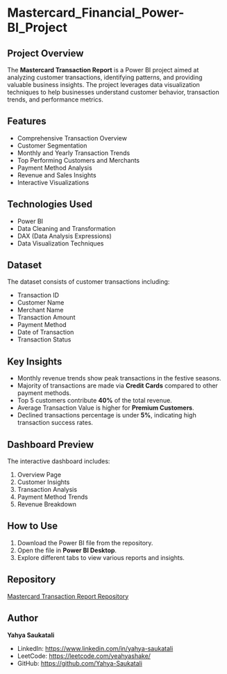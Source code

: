 # Mastercard_Financial_Power-BI_Project

## Project Overview
The **Mastercard Transaction Report** is a Power BI project aimed at analyzing customer transactions, identifying patterns, and providing valuable business insights. The project leverages data visualization techniques to help businesses understand customer behavior, transaction trends, and performance metrics.

## Features
- Comprehensive Transaction Overview
- Customer Segmentation
- Monthly and Yearly Transaction Trends
- Top Performing Customers and Merchants
- Payment Method Analysis
- Revenue and Sales Insights
- Interactive Visualizations

## Technologies Used
- Power BI
- Data Cleaning and Transformation
- DAX (Data Analysis Expressions)
- Data Visualization Techniques

## Dataset
The dataset consists of customer transactions including:
- Transaction ID
- Customer Name
- Merchant Name
- Transaction Amount
- Payment Method
- Date of Transaction
- Transaction Status

## Key Insights
- Monthly revenue trends show peak transactions in the festive seasons.
- Majority of transactions are made via **Credit Cards** compared to other payment methods.
- Top 5 customers contribute **40%** of the total revenue.
- Average Transaction Value is higher for **Premium Customers**.
- Declined transactions percentage is under **5%**, indicating high transaction success rates.

## Dashboard Preview
The interactive dashboard includes:
1. Overview Page
2. Customer Insights
3. Transaction Analysis
4. Payment Method Trends
5. Revenue Breakdown

## How to Use
1. Download the Power BI file from the repository.
2. Open the file in **Power BI Desktop**.
3. Explore different tabs to view various reports and insights.

## Repository
[Mastercard Transaction Report Repository](https://github.com/Yahya-Saukatali/Mastercard-Transaction-Report)

## Author
**Yahya Saukatali**

- LinkedIn: https://www.linkedin.com/in/yahya-saukatali
- LeetCode: https://leetcode.com/yeahyashake/
- GitHub: https://github.com/Yahya-Saukatali



